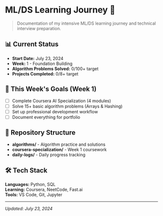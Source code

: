 # ML/DS Learning Journey 🚀

> Documentation of my intensive ML/DS learning journey and technical interview preparation.

## 📊 Current Status
- **Start Date:** July 23, 2024
- **Week:** 1 - Foundation Building
- **Algorithm Problems Solved:** 0/100+ target
- **Projects Completed:** 0/8+ target

## 🎯 This Week's Goals (Week 1)
- [ ] Complete Coursera AI Specialization (4 modules)
- [ ] Solve 15+ basic algorithm problems (Arrays & Hashing)
- [ ] Set up professional development workflow
- [ ] Document everything for portfolio

## 📂 Repository Structure
- **algorithms/** - Algorithm practice and solutions
- **coursera-specialization/** - Week 1 coursework
- **daily-logs/** - Daily progress tracking

## 🛠 Tech Stack
**Languages:** Python, SQL  
**Learning:** Coursera, NeetCode, Fast.ai  
**Tools:** VS Code, Git, Jupyter

---
*Updated: July 23, 2024* 

